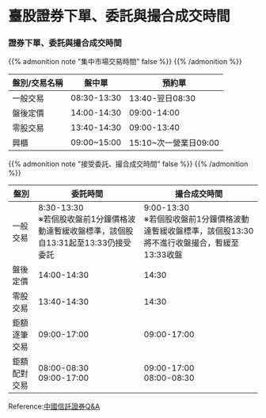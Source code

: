 # 臺股證券下單、委託與撮合成交時間

### 證券下單、委託與撮合成交時間

{{% admonition note "集中市場交易時間" false %}}
{{% /admonition %}}

|盤別/交易名稱|盤中單|預約單|
|---|---|---|
|一般交易|08:30-13:30|13:40-翌日08:30|
|盤後定價|14:00-14:30|09:00-14:00|
|零股交易|13:40-14:30|09:00-13:40|
|興櫃|09:00~15:00|15:10~次一營業日09:00|

{{% admonition note "接受委託、撮合成交時間" false %}}
{{% /admonition %}}

|盤別|委託時間|撮合成交時間|
|---|---|---|
|一般交易|8:30-13:30<br> ※若個股收盤前1分鐘價格波動達暫緩收盤標準，該個股自13:31起至13:33仍接受委託|9:00-13:30<br>※若個股收盤前1分鐘價格波動達暫緩收盤標準，該個股13:30將不進行收盤撮合，暫緩至13:33收盤|
|盤後定價|14:00-14:30|14:30|
|零股交易|13:40-14:30|14:30|
|鉅額逐筆交易|09:00-17:00|09:00-17:00|
|鉅額配對交易|08:00-08:30<br>09:00-17:00|09:00-17:00<br>08:00-08:30|


Reference:[中國信託證券Q&A](https://www.win168.com.tw/n3-service/QA/trade-timeq1.html)


